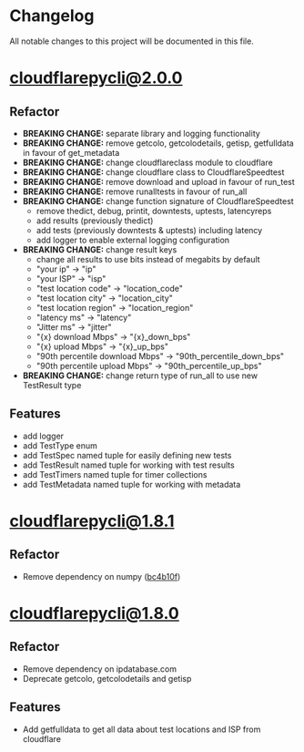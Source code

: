 # Changelog

All notable changes to this project will be documented in this file.

# cloudflarepycli@2.0.0

## Refactor

- **BREAKING CHANGE:** separate library and logging functionality
- **BREAKING CHANGE:** remove getcolo, getcolodetails, getisp, getfulldata in
  favour of get_metadata
- **BREAKING CHANGE:** change cloudflareclass module to cloudflare
- **BREAKING CHANGE:** change cloudflare class to CloudflareSpeedtest
- **BREAKING CHANGE:** remove download and upload in favour of run_test
- **BREAKING CHANGE:** remove runalltests in favour of run_all
- **BREAKING CHANGE:** change function signature of CloudflareSpeedtest
  - remove thedict, debug, printit, downtests, uptests, latencyreps
  - add results (previously thedict)
  - add tests (previously downtests & uptests) including latency
  - add logger to enable external logging configuration
- **BREAKING CHANGE:** change result keys
  - change all results to use bits instead of megabits by default
  - "your ip" -> "ip"
  - "your ISP" -> "isp"
  - "test location code" -> "location_code"
  - "test location city" -> "location_city"
  - "test location region" -> "location_region"
  - "latency ms" -> "latency"
  - "Jitter ms" -> "jitter"
  - "{x} download Mbps" -> "{x}_down_bps"
  - "{x} upload Mbps" -> "{x}_up_bps"
  - "90th percentile download Mbps" -> "90th_percentile_down_bps"
  - "90th percentile upload Mbps" -> "90th_percentile_up_bps"
- **BREAKING CHANGE:** change return type of run_all to use new TestResult type

## Features

- add logger
- add TestType enum
- add TestSpec named tuple for easily defining new tests
- add TestResult named tuple for working with test results
- add TestTimers named tuple for timer collections
- add TestMetadata named tuple for working with metadata

# cloudflarepycli@1.8.1

## Refactor

- Remove dependency on numpy ([bc4b10f](https://github.com/tevslin/cloudflarepycli/commit/bc4b10fc7423408a21907636dbaef274bf975d22))

# cloudflarepycli@1.8.0

## Refactor

- Remove dependency on ipdatabase.com
- Deprecate getcolo, getcolodetails and getisp

## Features

- Add getfulldata to get all data about test locations and ISP from cloudflare
